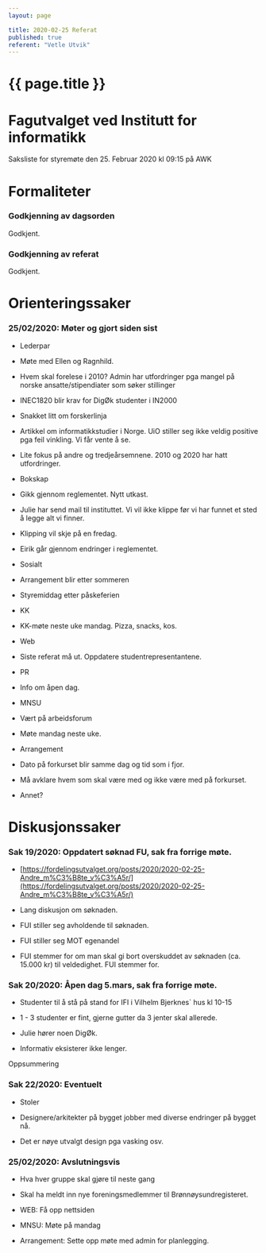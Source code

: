 ```yaml
---
layout: page

title: 2020-02-25 Referat
published: true
referent: "Vetle Utvik"
---
```

# {{ page.title }}

# Fagutvalget ved Institutt for informatikk

Saksliste for styremøte den 25. Februar 2020 kl 09:15 på AWK

# Formaliteter

### Godkjenning av dagsorden

Godkjent.

### Godkjenning av referat

Godkjent.

# Orienteringssaker

### 25/02/2020: Møter og gjort siden sist

-   Lederpar
    

-   Møte med Ellen og Ragnhild.
    
-   Hvem skal forelese i 2010? Admin har utfordringer pga mangel på norske ansatte/stipendiater som søker stillinger
    
-   INEC1820 blir krav for DigØk studenter i IN2000
    
-   Snakket litt om forskerlinja
    
-   Artikkel om informatikkstudier i Norge. UiO stiller seg ikke veldig positive pga feil vinkling. Vi får vente å se.
    
-   Lite fokus på andre og tredjeårsemnene. 2010 og 2020 har hatt utfordringer.
    

-   Bokskap
    

-   Gikk gjennom reglementet. Nytt utkast.
    
-   Julie har send mail til instituttet. Vi vil ikke klippe før vi har funnet et sted å legge alt vi finner.
    
-   Klipping vil skje på en fredag.
    
-   Eirik går gjennom endringer i reglementet.
    

-   Sosialt
    

-   Arrangement blir etter sommeren
    
-   Styremiddag etter påskeferien
    

-   KK
    

-   KK-møte neste uke mandag. Pizza, snacks, kos.
    

-   Web
    

-   Siste referat må ut. Oppdatere studentrepresentantene.
    

-   PR
    

-   Info om åpen dag.
    

-   MNSU
    

-   Vært på arbeidsforum
    
-   Møte mandag neste uke.
    

-   Arrangement
    

-   Dato på forkurset blir samme dag og tid som i fjor.
    
-   Må avklare hvem som skal være med og ikke være med på forkurset.
    

-   Annet?
    

  

# Diskusjonssaker

### Sak 19/2020: Oppdatert søknad FU, sak fra forrige møte.

-   [https://fordelingsutvalget.org/posts/2020/2020-02-25-Andre_m%C3%B8te_v%C3%A5r/](https://fordelingsutvalget.org/posts/2020/2020-02-25-Andre_m%C3%B8te_v%C3%A5r/)
    

-   Lang diskusjon om søknaden.
    
-   FUI stiller seg avholdende til søknaden.
    
-   FUI stiller seg MOT egenandel
    
-   FUI stemmer for om man skal gi bort overskuddet av søknaden (ca. 15.000 kr) til veldedighet. FUI stemmer for.
    

  

### Sak 20/2020: Åpen dag 5.mars, sak fra forrige møte.

-   Studenter til å stå på stand for IFI i Vilhelm Bjerknes` hus kl 10-15
    
-   1 - 3 studenter er fint, gjerne gutter da 3 jenter skal allerede.
    

-   Julie hører noen DigØk.
    

-   Informativ eksisterer ikke lenger.
    

  

Oppsummering

### Sak 22/2020: Eventuelt

-   Stoler
    

-   Designere/arkitekter på bygget jobber med diverse endringer på bygget nå.
    
-   Det er nøye utvalgt design pga vasking osv.
    

### 25/02/2020: Avslutningsvis

-   Hva hver gruppe skal gjøre til neste gang
    

-   Skal ha meldt inn nye foreningsmedlemmer til Brønnøysundregisteret.
    
-   WEB: Få opp nettsiden
    
-   MNSU: Møte på mandag
    
-   Arrangement: Sette opp møte med admin for planlegging.
